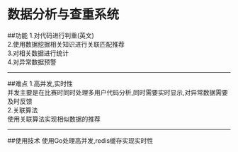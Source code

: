 # 数据分析与查重系统

##功能
1.对代码进行判重(英文)<br/>
2.使用数据挖掘相关知识进行关联匹配推荐<br/>
3.对相关数据进行统计<br/>
4.对异常数据预警<br/>

---
##难点
1.高并发,实时性<br/>
并发主要是在比赛时同时处理多用户代码分析,同时需要实时显示,对异常数据需要及时反馈<br/>
2.关联算法<br/>
使用关联算法实现相似数据的推荐<br/>

---
##使用技术
使用Go处理高并发,redis缓存实现实时性

